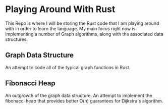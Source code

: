 # Playing Around With Rust

This Repo is where I will be storing the Rust code that
I am playing around with in order to learn the language.
My main focus right now is implementing a number of Graph
algorithms, along with the associated data structures.

## Graph Data Structure

An attempt to code all of the typical graph functions in Rust.

## Fibonacci Heap

An outgrowth of the graph data structure. An attempt to implement
the fibonacci heap that provides better O(n) guarantees for Dijkstra's
algorithm.
